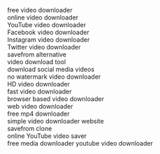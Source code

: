 free video downloader  
online video downloader  
YouTube video downloader  
Facebook video downloader  
Instagram video downloader  
Twitter video downloader  
savefrom alternative  
video download tool  
download social media videos  
no watermark video downloader  
HD video downloader  
fast video downloader  
browser based video downloader  
web video downloader  
free mp4 downloader  
simple video downloader website  
savefrom clone  
online YouTube video saver  
free media downloader
youtube video downloader
